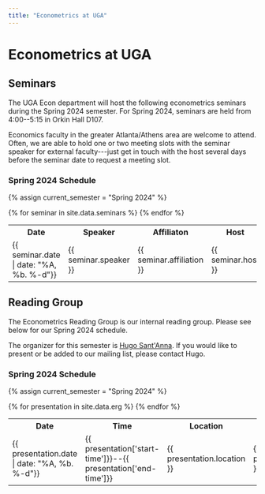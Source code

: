```yaml
---
title: "Econometrics at UGA"
---
```


# Econometrics at UGA

## Seminars

The UGA Econ department will host the following econometrics seminars during the Spring 2024 semester.  For Spring 2024, seminars are held from 4:00--5:15 in Orkin Hall D107.

Economics faculty in the greater Atlanta/Athens area are welcome to attend.  Often, we are able to hold one or two meeting slots with the seminar speaker for external faculty---just get in touch with the host several days before the seminar date to request a meeting slot.

### Spring 2024 Schedule

{% assign current_semester = "Spring 2024" %}
<table>
  <tr>
    <th>Date</th>
    <th>Speaker</th>
    <th>Affiliaton</th>
	<th>Host</th>
    <th>Paper</th>
  </tr>
  {% for seminar in site.data.seminars %}
    <tr>
      <td>{{ seminar.date | date: "%A, %b. %-d"}}</td>
      <td>{{ seminar.speaker }}</td>
      <td>{{ seminar.affiliation }}</td>
	   <td>{{ seminar.host }}</td>
      <td><a href="{{ seminar.link }}">{{ seminar.title }}</a></td>
    </tr>
  {% endfor %}
</table>

## Reading Group

The Econometrics Reading Group is our internal reading group.  Please see below for our Spring 2024 schedule.

The organizer for this semester is [Hugo Sant'Anna](https://hsantanna.org/).  If you would like to present or be added to our mailing list, please contact Hugo.

### Spring 2024 Schedule

{% assign current_semester = "Spring 2024" %}
<table>
  <tr>
    <th>Date</th>
    <th>Time</th>
    <th>Location</th>
    <th>Leader</th>
    <th>Title</th>
  </tr>
  {% for presentation in site.data.erg %}
    <tr>
      <td>{{ presentation.date | date: "%A, %b. %-d"}}</td>
      <td>{{ presentation['start-time']}}--{{ presentation['end-time']}}</td>
      <td>{{ presentation.location }}</td>
      <td>{{ presentation.leader }}</td>
      <td><a href="{{ presentation.link }}">{{ presentation.title }}</a></td>
    </tr>
  {% endfor %}
</table>

